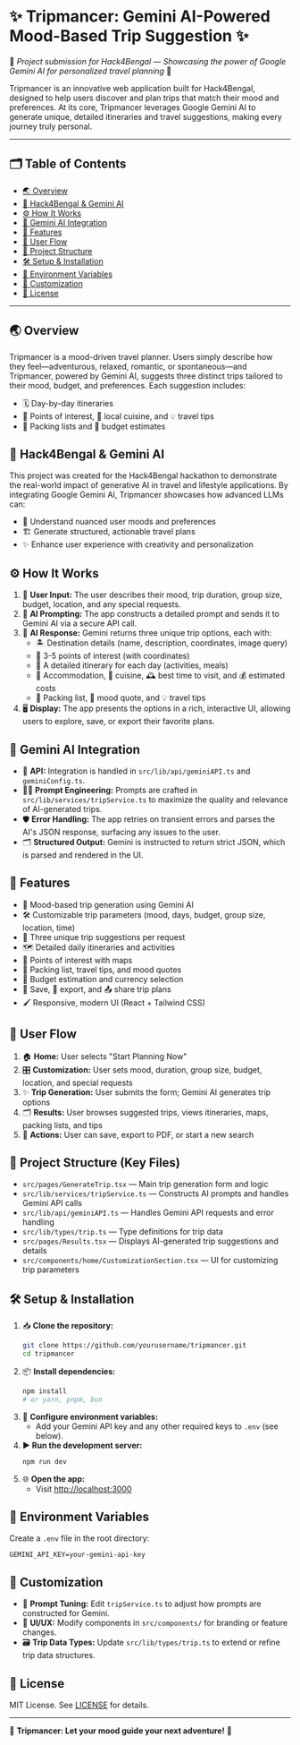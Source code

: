 # ✨ Tripmancer: Gemini AI-Powered Mood-Based Trip Suggestion ✨

🚀 *Project submission for Hack4Bengal — Showcasing the power of Google Gemini AI for personalized travel planning* 🚀

Tripmancer is an innovative web application built for Hack4Bengal, designed to help users discover and plan trips that match their mood and preferences. At its core, Tripmancer leverages Google Gemini AI to generate unique, detailed itineraries and travel suggestions, making every journey truly personal.

---

## 🗂️ Table of Contents
- [🌏 Overview](#overview)
- [🎉 Hack4Bengal & Gemini AI](#hack4bengal--gemini-ai)
- [⚙️ How It Works](#how-it-works)
- [🤖 Gemini AI Integration](#gemini-ai-integration)
- [🌟 Features](#features)
- [🧭 User Flow](#user-flow)
- [📁 Project Structure](#project-structure)
- [🛠️ Setup & Installation](#setup--installation)
- [🔑 Environment Variables](#environment-variables)
- [🎨 Customization](#customization)
- [📄 License](#license)

---

## 🌏 Overview
Tripmancer is a mood-driven travel planner. Users simply describe how they feel—adventurous, relaxed, romantic, or spontaneous—and Tripmancer, powered by Gemini AI, suggests three distinct trips tailored to their mood, budget, and preferences. Each suggestion includes:
- 🗓️ Day-by-day itineraries
- 📍 Points of interest, 🍜 local cuisine, and 💡 travel tips
- 🎒 Packing lists and 💸 budget estimates

## 🎉 Hack4Bengal & Gemini AI
This project was created for the Hack4Bengal hackathon to demonstrate the real-world impact of generative AI in travel and lifestyle applications. By integrating Google Gemini AI, Tripmancer showcases how advanced LLMs can:
- 🧠 Understand nuanced user moods and preferences
- 🏗️ Generate structured, actionable travel plans
- ✨ Enhance user experience with creativity and personalization

## ⚙️ How It Works
1. 📝 **User Input:** The user describes their mood, trip duration, group size, budget, location, and any special requests.
2. 🤖 **AI Prompting:** The app constructs a detailed prompt and sends it to Gemini AI via a secure API call.
3. 🎁 **AI Response:** Gemini returns three unique trip options, each with:
   - 🏝️ Destination details (name, description, coordinates, image query)
   - 📌 3-5 points of interest (with coordinates)
   - 📅 A detailed itinerary for each day (activities, meals)
   - 🏨 Accommodation, 🍲 cuisine, 🕰️ best time to visit, and 💰 estimated costs
   - 🎒 Packing list, 📝 mood quote, and 💡 travel tips
4. 🖥️ **Display:** The app presents the options in a rich, interactive UI, allowing users to explore, save, or export their favorite plans.

## 🤖 Gemini AI Integration
- 🔗 **API:** Integration is handled in `src/lib/api/geminiAPI.ts` and `geminiConfig.ts`.
- 🧑‍💻 **Prompt Engineering:** Prompts are crafted in `src/lib/services/tripService.ts` to maximize the quality and relevance of AI-generated trips.
- 🛡️ **Error Handling:** The app retries on transient errors and parses the AI's JSON response, surfacing any issues to the user.
- 🗂️ **Structured Output:** Gemini is instructed to return strict JSON, which is parsed and rendered in the UI.

## 🌟 Features
- 🧘 Mood-based trip generation using Gemini AI
- 🛠️ Customizable trip parameters (mood, days, budget, group size, location, time)
- 🧳 Three unique trip suggestions per request
- 🗺️ Detailed daily itineraries and activities
- 📍 Points of interest with maps
- 🎒 Packing list, travel tips, and mood quotes
- 💸 Budget estimation and currency selection
- 💾 Save, 📄 export, and 📤 share trip plans
- 🖌️ Responsive, modern UI (React + Tailwind CSS)

## 🧭 User Flow
1. 🏠 **Home:** User selects "Start Planning Now"
2. 🎛️ **Customization:** User sets mood, duration, group size, budget, location, and special requests
3. ✨ **Trip Generation:** User submits the form; Gemini AI generates trip options
4. 🗂️ **Results:** User browses suggested trips, views itineraries, maps, packing lists, and tips
5. 📝 **Actions:** User can save, export to PDF, or start a new search

## 📁 Project Structure (Key Files)
- `src/pages/GenerateTrip.tsx` — Main trip generation form and logic
- `src/lib/services/tripService.ts` — Constructs AI prompts and handles Gemini API calls
- `src/lib/api/geminiAPI.ts` — Handles Gemini API requests and error handling
- `src/lib/types/trip.ts` — Type definitions for trip data
- `src/pages/Results.tsx` — Displays AI-generated trip suggestions and details
- `src/components/home/CustomizationSection.tsx` — UI for customizing trip parameters

## 🛠️ Setup & Installation
1. 📥 **Clone the repository:**
   ```sh
   git clone https://github.com/yourusername/tripmancer.git
   cd tripmancer
   ```
2. 📦 **Install dependencies:**
   ```sh
   npm install
   # or yarn, pnpm, bun
   ```
3. 🔑 **Configure environment variables:**
   - Add your Gemini API key and any other required keys to `.env` (see below).
4. ▶️ **Run the development server:**
   ```sh
   npm run dev
   ```
5. 🌐 **Open the app:**
   - Visit [http://localhost:3000](http://localhost:3000)

## 🔑 Environment Variables
Create a `.env` file in the root directory:
```env
GEMINI_API_KEY=your-gemini-api-key
```

## 🎨 Customization
- 📝 **Prompt Tuning:** Edit `tripService.ts` to adjust how prompts are constructed for Gemini.
- 🎨 **UI/UX:** Modify components in `src/components/` for branding or feature changes.
- 🗃️ **Trip Data Types:** Update `src/lib/types/trip.ts` to extend or refine trip data structures.

## 📄 License
MIT License. See [LICENSE](LICENSE) for details.

---

🌈 **Tripmancer: Let your mood guide your next adventure!** 🌈
